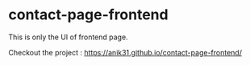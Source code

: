 # contact-page-frontend
This is only the UI of frontend page.


Checkout the project : https://anik31.github.io/contact-page-frontend/
